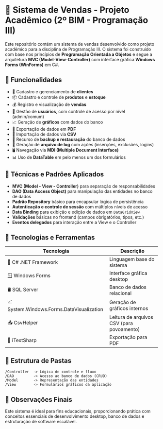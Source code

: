 # 💼 Sistema de Vendas - Projeto Acadêmico (2º BIM - Programação III)

Este repositório contém um sistema de vendas desenvolvido como projeto acadêmico para a disciplina de Programação III. O sistema foi construído com base nos princípios de **Programação Orientada a Objetos** e segue a arquitetura **MVC (Model-View-Controller)** com interface gráfica **Windows Forms (WinForms)** em C#.

## 🧾 Funcionalidades

- 🧍 Cadastro e gerenciamento de **clientes**
- 📦 Cadastro e controle de **produtos** e **estoque**
- 💰 Registro e visualização de **vendas**
- 👤 Gestão de **usuários**, com controle de acesso por nível (admin/comum)
- 📈 Geração de **gráficos** com dados do banco
- 📑 Exportação de dados em **PDF**
- 🧠 Importação de dados via **CSV**
- 💽 Recurso de **backup e restauração** do banco de dados
- 📄 Geração de **arquivo de log** com ações (inserções, exclusões, logins)
- 🖥️ Navegação via **MDI (Multiple Document Interface)**
- 📊 Uso de **DataTable** em pelo menos um dos formulários

## 🧪 Técnicas e Padrões Aplicados

- **MVC (Model - View - Controller)** para separação de responsabilidades
- **DAO (Data Access Object)** para manipulação das entidades no banco de dados
- **Padrão Repository** básico para encapsular lógica de persistência
- **Autenticação e controle de sessão** com múltiplos níveis de acesso
- **Data Binding** para exibição e edição de dados em `DataGridView`
- **Validações** básicas no frontend (campos obrigatórios, tipos, etc.)
- **Eventos delegados** para interação entre a View e o Controller

## 🧰 Tecnologias e Ferramentas

| Tecnologia           | Descrição                                     |
|----------------------|-----------------------------------------------|
| 🧠 C# .NET Framework  | Linguagem base do sistema                     |
| 🪟 Windows Forms      | Interface gráfica desktop                     |
| 🛢️ SQL Server         | Banco de dados relacional                     |
| 📈 System.Windows.Forms.DataVisualization | Geração de gráficos internos |
| 📤 CsvHelper          | Leitura de arquivos CSV (para povoamento)     |
| 📄 iTextSharp         | Exportação para PDF                           |

## 📂 Estrutura de Pastas

```
/Controller  -> Lógica de controle e fluxo
/DAO         -> Acesso ao banco de dados (CRUD)
/Model       -> Representação das entidades
/View        -> Formulários gráficos da aplicação
```

## 📌 Observações Finais

Este sistema é ideal para fins educacionais, proporcionando prática com conceitos essenciais de desenvolvimento desktop, banco de dados e estruturação de software escalável.
